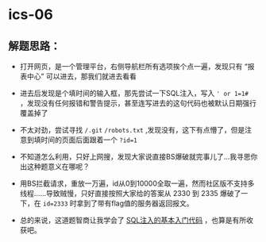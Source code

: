 # ics-06

## 解题思路：

- 打开网页，是一个管理平台，右侧导航栏所有选项挨个点一遍，发现只有 “报表中心” 可以进去，那我们就进去看看

- 进去后发现是个填时间的输入框，那先尝试一下SQL注入，写入 `' or 1=1# ` ，发现没有任何报错和警告提示，甚至连写进去的这句代码也被默认日期强行覆盖掉了

- 不太对劲，尝试寻找 `/.git` `/robots.txt` ,发现没有，这下有点懵了，但是注意到填时间的页面后面跟着一个 `?id=1` 

- 不知道怎么利用，只好上网搜，发现大家说直接BS爆破就完事儿了...我寻思你出这种题意义在哪呢？

- 用BS拦截请求，重放一万遍，id从0到10000全取一遍，然而社区版不支持多线程……导致贼慢，只好直接按照大家给的答案从 2330 到 2335 爆破了一下，在 `id=2333` 时拿到了带有flag值的服务器返回报文。

- 总的来说，这道题智商让我学会了 [SQL注入的基本入门代码](https://www.cnblogs.com/ls-pankong/p/10493389.html) ，也算是有所收获吧。